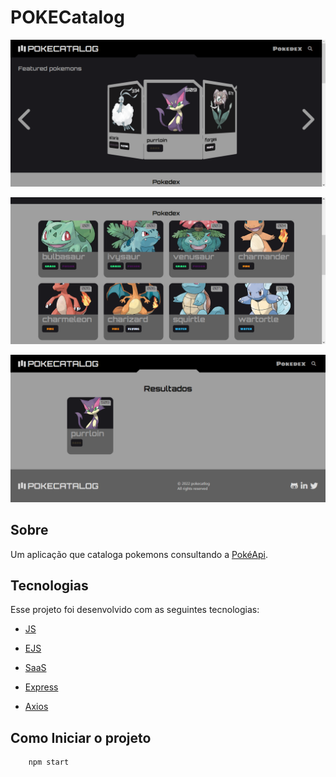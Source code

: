 # **POKECatalog**
![](ReadmeAssets/home.png)

![](ReadmeAssets/pokedex.png)

![](ReadmeAssets/search.png)
## **Sobre**
Um aplicação que cataloga pokemons consultando a [PokéApi](https://pokeapi.co/?ref=public-apis).
 
## **Tecnologias**
Esse projeto foi desenvolvido com as seguintes tecnologias:

- [JS]("https://developer.mozilla.org/en-US/docs/Web/javascript")

- [EJS]("https://ejs.co")

- [SaaS]("https://sass-lang.com/documentation/syntax")

- [Express]("http://expressjs.com") 

- [Axios]("https://axios-http.com")

## Como Iniciar o projeto
```bash
    npm start
```
